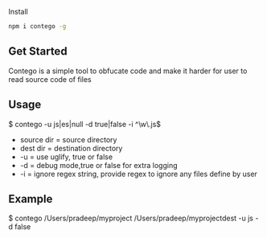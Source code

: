
Install 
``` bash
npm i contego -g 
```


## Get Started
Contego is a simple tool to obfucate code and make it harder for user to read source code of files 
## Usage
$ contego <source dir> <dest dir> -u js|es|null -d true|false -i ^\w\\.js$
- source dir = source directory
- dest dir = destination directory
- -u = use uglify, true or false
- -d = debug mode,true or false for extra logging
- -i = ignore regex string, provide regex to ignore any files define by user

## Example

$ contego /Users/pradeep/myproject /Users/pradeep/myprojectdest -u js -d false
